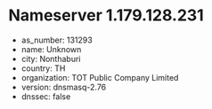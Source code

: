 # Nameserver 1.179.128.231

* as_number: 131293
* name: Unknown
* city: Nonthaburi
* country: TH
* organization: TOT Public Company Limited
* version: dnsmasq-2.76
* dnssec: false
